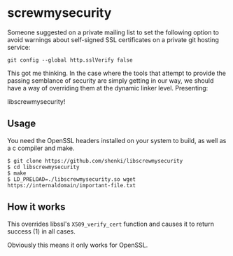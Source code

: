 # screwmysecurity

Someone suggested on a private mailing list to set the following option to
avoid warnings about self-signed SSL certificates on a private git hosting
service:

```
git config --global http.sslVerify false
```

This got me thinking. In the case where the tools that attempt to provide the
passing semblance of security are simply getting in our way, we should have a
way of overriding them at the dynamic linker level. Presenting:


libscrewmysecurity!

## Usage

You need the OpenSSL headers installed on your system to build, as well as a c
compiler and make.

```
$ git clone https://github.com/shenki/libscrewmysecurity
$ cd libscrewmysecurity
$ make
$ LD_PRELOAD=./libscrewmysecurity.so wget https://internaldomain/important-file.txt
```

## How it works

This overrides libssl's `X509_verify_cert` function and causes it to return
success (1) in all cases.

Obviously this means it only works for OpenSSL.
